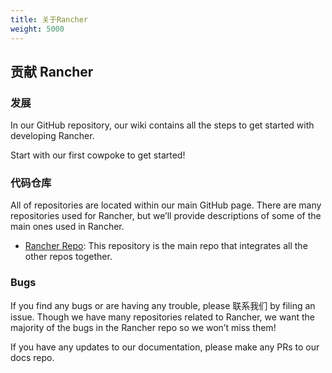 ```yaml
---
title: 关于Rancher
weight: 5000
---
```


## 贡献 Rancher

### 发展

In our GitHub repository, our wiki contains all the steps to get started with developing Rancher.

Start with our first cowpoke to get started!


### 代码仓库

All of repositories are located within our main GitHub page. There are many repositories used for Rancher, but we’ll provide descriptions of some of the main ones used in Rancher.

- [Rancher Repo](https://github.com/rancher/rancher): This repository is the main repo that integrates all the other repos together.


### Bugs

If you find any bugs or are having any trouble, please 联系我们 by filing an issue. Though we have many repositories related to Rancher, we want the majority of the bugs in the Rancher repo so we won’t miss them!

If you have any updates to our documentation, please make any PRs to our docs repo.
